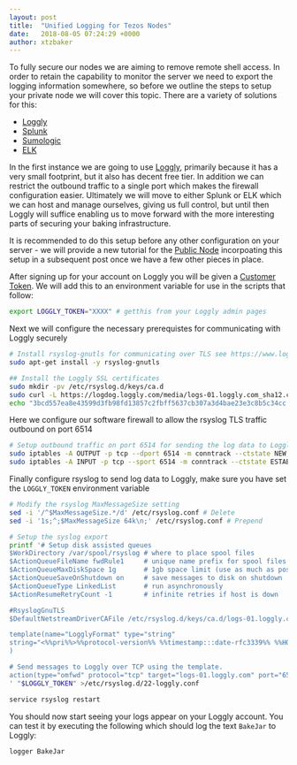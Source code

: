 ```yaml
---
layout: post
title:  "Unified Logging for Tezos Nodes"
date:   2018-08-05 07:24:29 +0000
author: xtzbaker
---
```


To fully secure our nodes we are aiming to remove remote shell access. In order to retain the capability to monitor the server we need to export the logging information somewhere, so before we outline the steps to setup your private node we will cover this topic.  There are a variety of solutions for this:

* [Loggly](https://www.loggly.com/)
* [Splunk](https://www.splunk.com/)
* [Sumologic](https://www.sumologic.com/)
* [ELK](https://www.elastic.co/webinars/introduction-elk-stack)

In the first instance we are going to use [Loggly](https://www.loggly.com/), primarily because it has a very small footprint, but it also has decent free tier.  In addition we can restrict the outbound traffic to a single port which makes the firewall configuration easier.  Ultimately we will move to either Splunk or ELK which we can host and manage ourselves, giving us full control, but until then Loggly will suffice enabling us to move forward with the more interesting parts of securing your baking infrastructure.

It is recommended to do this setup before any other configuration on your server - we will provide a new tutorial for the [Public Node](2018-08-01-secure-tezos-public-node.md) incorpoating this setup in a subsequent post once we have a few other pieces in place.

After signing up for your account on Loggly you will be given a [Customer Token](https://www.loggly.com/docs/customer-token-authentication-token/).  We will add this to an environment variable for use in the scripts that follow:

```bash
export LOGGLY_TOKEN="XXXX" # getthis from your Loggly admin pages
```

Next we will configure the necessary prerequistes for communicating with Loggly securely

```bash
# Install rsyslog-gnutls for communicating over TLS see https://www.loggly.com/docs/rsyslog-tls-configuration/
sudo apt-get install -y rsyslog-gnutls

## Install the Loggly SSL certificates
sudo mkdir -pv /etc/rsyslog.d/keys/ca.d
sudo curl -L https://logdog.loggly.com/media/logs-01.loggly.com_sha12.crt -o /etc/rsyslog.d/keys/ca.d/logs-01.loggly.com_sha12.crt
echo "3bcd557ea8e43599d3fb98fd13857c2fbff5637cb307a3d4bae23e3c8b5c34cc  /etc/rsyslog.d/keys/ca.d/logs-01.loggly.com_sha12.crt" | sha256sum -c
```

Here we configure our software firewall to allow the rsyslog TLS traffic outbound on port 6514

```bash
# Setup outbound traffic on port 6514 for sending the log data to Loggly
sudo iptables -A OUTPUT -p tcp --dport 6514 -m conntrack --ctstate NEW,ESTABLISHED -j ACCEPT
sudo iptables -A INPUT -p tcp --sport 6514 -m conntrack --ctstate ESTABLISHED -j ACCEPT
```

Finally configure rsyslog to send log data to Loggly, make sure you have set the `LOGGLY_TOKEN` environment variable

```bash
# Modify the rsyslog MaxMessageSize setting
sed -i '/^$MaxMessageSize.*/d' /etc/rsyslog.conf # Delete
sed -i '1s;^;$MaxMessageSize 64k\n;' /etc/rsyslog.conf # Prepend

# Setup the syslog export
printf '# Setup disk assisted queues
$WorkDirectory /var/spool/rsyslog # where to place spool files
$ActionQueueFileName fwdRule1     # unique name prefix for spool files
$ActionQueueMaxDiskSpace 1g       # 1gb space limit (use as much as possible)
$ActionQueueSaveOnShutdown on     # save messages to disk on shutdown
$ActionQueueType LinkedList       # run asynchronously
$ActionResumeRetryCount -1        # infinite retries if host is down

#RsyslogGnuTLS
$DefaultNetstreamDriverCAFile /etc/rsyslog.d/keys/ca.d/logs-01.loggly.com_sha12.crt

template(name="LogglyFormat" type="string"
string="<%%pri%%>%%protocol-version%% %%timestamp:::date-rfc3339%% %%HOSTNAME%% %%app-name%% %%procid%% %%msgid%% [%s@41058 tag=\\"RsyslogTLS\\"] %%msg%%\\n"
)

# Send messages to Loggly over TCP using the template.
action(type="omfwd" protocol="tcp" target="logs-01.loggly.com" port="6514" template="LogglyFormat" StreamDriver="gtls" StreamDriverMode="1" StreamDriverAuthMode="x509/name" StreamDriverPermittedPeers="*.loggly.com")
' "$LOGGLY_TOKEN" >/etc/rsyslog.d/22-loggly.conf

service rsyslog restart
```

You should now start seeing your logs appear on your Loggly account.  You can test it by executing the following which should log the text `BakeJar` to Loggly:

```
logger BakeJar
```